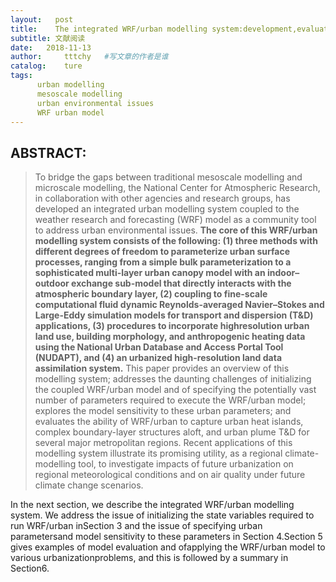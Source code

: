 ```yaml
---
layout:   post
title:    The integrated WRF/urban modelling system:development,evaluation,and applications
subtitle: 文献阅读  
date:   2018-11-13
author:     tttchy   #写文章的作者是谁
catalog:    ture
tags:    
      urban modelling
      mesoscale modelling
      urban environmental issues  
      WRF urban model
---
```


## ABSTRACT:
>To bridge the gaps between traditional mesoscale modelling and microscale modelling, the National Center for Atmospheric Research, in collaboration with other agencies and research groups, has developed an integrated urban modelling system coupled to the weather research and forecasting (WRF) model as a community tool to address urban environmental issues. **The core of this WRF/urban modelling system consists of the following: (1) three methods with different degrees of freedom to parameterize urban surface processes, ranging from a simple bulk parameterization to a sophisticated multi-layer urban canopy model with an indoor–outdoor exchange sub-model that directly interacts with the atmospheric boundary layer, (2) coupling to fine-scale computational fluid dynamic Reynolds-averaged Navier–Stokes and Large-Eddy simulation models for transport and dispersion (T&D) applications, (3) procedures to incorporate highresolution urban land use, building morphology, and anthropogenic heating data using the National Urban Database and Access Portal Tool (NUDAPT), and (4) an urbanized high-resolution land data assimilation system.** This paper provides an overview of this modelling system; addresses the daunting challenges of initializing the coupled WRF/urban model and of specifying the potentially vast number of parameters required to execute the WRF/urban model; explores the model sensitivity to these urban parameters; and evaluates the ability of WRF/urban to capture urban heat islands, complex boundary-layer structures aloft, and urban plume T&D for several major metropolitan regions. Recent applications of this modelling system illustrate its promising utility, as a regional climate-modelling tool, to investigate impacts of future urbanization on regional meteorological conditions and on air quality under future climate change scenarios.

In the next section, we describe the integrated WRF/urban modelling system. We address the issue of initializing the state variables required to run WRF/urban inSection 3 and the issue of specifying urban parametersand model sensitivity to these parameters in Section 4.Section 5 gives examples of model evaluation and ofapplying the WRF/urban model to various urbanizationproblems, and this is followed by a summary in Section6.
